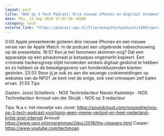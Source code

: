 ```yaml
---
layout: post
title: "NOS op 3 Tech Podcast: Drie nieuwe iPhones en digitaal skimmen"
date: Thu, 13 Sep 2018 17:07:56 +0200
category: tech
externe_link: "https://podcast.npo.nl/file/nosop3techpodcast/4109/nporadio1_nosop3techpodcast_20180913_nos-op-3-tech-podcast-drie-nieuwe-iphones-en-digitaal-skimmen.mp3"
---
```


0:00 Apple presenteerde gisteren drie nieuwe iPhones en een nieuwe versie van de Apple Watch. In de podcast een uitgebreide nabeschouwing op de presentatie.
16:57 Ken je het fenomeen skimmen nog? Dat een apparaatje op een pinautomaat je betaalpas ongemerkt kopieert. Een criminele hackersgroep blijkt honderden winkels digitaal geskimd te hebben en zo hebben ze de betaalgegevens van honderdduizenden klanten gestolen.
23:53 Stoor jij je ook zo aan die eeuwige cookiemeldingen op websites van de NPO? Je bent niet de enige, ook veel omroepen zelf balen ervan.
31:55 Tips

Gasten:
Joost Schellevis - NOS Techredacteur
Nando Kasteleijn - NOS Techredacteur
Arnoud van der Struijk - NOS op 3 redacteur

Tips:
N.a.v. het nieuwtje van Joost: https://soundcloud.com/nosopdrie/nos-op-3-tech-podcast-voorlopig-geen-meme-verbod-en-heel-nederland-krijgt-snel-internet
Arnoud: https://www.vpro.nl/programmas/2doc/2018/the-cleaners.html
Casper: https://www.youtube.com/techmoan<img src="http://feeds.feedburner.com/~r/nosop3-tech-podcast/~4/UZr7h0Xkl60" height="1" width="1" alt=""/>

